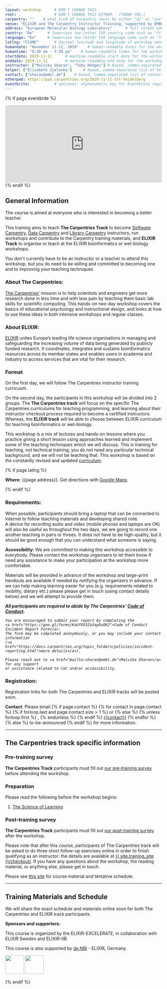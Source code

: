 ```yaml
---
layout: workshop      # DON'T CHANGE THIS.
root: .               # DON'T CHANGE THIS EITHER.  (THANK YOU.)
carpentry: ""    # what kind of Carpentry (must be either "dc" or "swc")
venue: "ELIXIR and The Carpentry Instructor Training, supported by EMBL Training & ELIXIR-Germany (de.NBI)"        # brief name of host site without address (e.g., "Euphoric State University")
address: "European Molecular Biology Laboratory"      # full street address of workshop (e.g., "Room A, 123 Forth Street, Blimingen, Euphoria")
country: "De"      # lowercase two-letter ISO country code such as "fr" (see https://en.wikipedia.org/wiki/ISO_3166-1)
language: "En"     # lowercase two-letter ISO language code such as "fr" (see https://en.wikipedia.org/wiki/ISO_639-1)
latlng: "FIXME"       # decimal latitude and longitude of workshop venue (e.g., "41.7901128,-87.6007318" - use http://www.latlong.net/)
humandate: "November 11-12, 2019"    # human-readable dates for the workshop (e.g., "Feb 17-18, 2020")
humantime: "9:30 am - 5:30 pm"    # human-readable times for the workshop (e.g., "9:00 am - 4:30 pm")
startdate: 2019-11-11      # machine-readable start date for the workshop in YYYY-MM-DD format like 2015-01-01
enddate: 2019-11-12        # machine-readable end date for the workshop in YYYY-MM-DD format like 2015-01-02
instructor: ["Malvika Sharan", "Toby Hodges"] # boxed, comma-separated list of instructors' names as strings, like ["Kay McNulty", "Betty Jennings", "Betty Snyder"]
helper: ["Elisabeth Zielonka"]     # boxed, comma-separated list of helpers' names, like ["Marlyn Wescoff", "Fran Bilas", "Ruth Lichterman"]
contact: ["sharan@embl.de"]    # boxed, comma-separated list of contact email addresses for the host, lead instructor, or whoever else is handling questions, like ["marlyn.wescoff@example.org", "fran.bilas@example.org", "ruth.lichterman@example.org"]
etherpad: https://pad.carpentries.org/2019-11-11-ttt-heidelberg         # optional: URL for the workshop Etherpad if there is one
eventbrite:           # optional: alphanumeric key for Eventbrite registration, e.g., "1234567890AB" (if Eventbrite is being used)
---
```


<!-- See instructions in the comments below for how to edit specific sections of this workshop template. -->

<!--
  HEADER

  Edit the values in the block above to be appropriate for your workshop.
  If the value is not 'true', 'false', 'null', or a number, please use
  double quotation marks around the value, unless specified otherwise.
  And run 'tools/check' *before* committing to make sure that changes are good.
-->

<!--
  EVENTBRITE

  This block includes the Eventbrite registration widget if
  'eventbrite' has been set in the header.  You can delete it if you
  are not using Eventbrite, or leave it in, since it will not be
  displayed if the 'eventbrite' field in the header is not set.
-->
{% if page.eventbrite %}
<iframe
  src="https://www.eventbrite.com/tickets-external?eid={{page.eventbrite}}&ref=etckt"
  frameborder="0"
  width="100%"
  height="248px"
  scrolling="auto">
</iframe>
{% endif %}

<h2 id="general">General Information</h2>

<!--
  INTRODUCTION

  Edit the general explanatory paragraph below if you want to change
  the pitch.
-->

<p>
  The course is aimed at everyone who is
  interested in becoming a better teacher.

  This training aims to teach <strong>The Carpentries Track</strong>
  to become <a href="{{ site.swc_site }}">Software Carpentry</a>,
  <a href="{{ site.dc_site }}">Data Carpentry</a> and
  <a href="https://librarycarpentry.org/">Library Carpentry</a>
  instructors, run workshops and contribute to the Carpentry training
  materials, and <strong>ELIXIR Track</strong> to organise or teach at the ELIXIR
  bioinformatics or wet-biology workshops.

  You don't currently have to be an instructor or a
  teacher to attend this workshop, but you do need to be willing and
  committed to becoming one and to improving your teaching techniques.
</p>

<h3>About The Carpentries: </h3>
<p>
  <a href="https://carpentries.org/">The Carpentries'</a> mission is to
  help scientists and engineers get more research done in less time
  and with less pain by teaching them basic lab skills for scientific
  computing.  This hands-on two-day workshop covers the basics of
  educational psychology and instructional design, and looks at how to
  use these ideas in both intensive workshops and regular classes.
</p>

<h3>About ELIXIR: </h3>
<p>
  <a href="elixir-europe.org">ELIXIR</a>
  unites Europe’s leading life science organisations in managing and
  safeguarding the increasing volume of data being generated by publicly
  funded research. It coordinates, integrates and sustains bioinformatics
  resources across its member states and enables users in academia and
  industry to access services that are vital for their research.
</p>

<h3>Format</h3>
<p>
   On the first day, we will follow The Carpentries instructor training curricuum.

  On the second day, the participants in this workshop will be divided into 2 groups.
  The <strong>The Carpentries track</strong> will focus on the specific The Carpentries curriculums for teaching programming,
  and learning about their instructor checkout process required to become a certified instructors.
  Whereas, the <strong>ELIXIR track</strong> will be able to choose between ELIXIR curriculum for
  teaching bioinformatics or wet-biology.
</p>

<p>
  This workshop is a mix of lectures and hands-on lessons where you
  practice giving a short lesson using approaches learned and
  implement some of the teaching techniques which we will discuss.
  This is training for teaching, not technical training; you do not
  need any particular technical background, and we will not be
  teaching that. This workshop is based on the constantly revised and
  updated
 <a href="{{ site.training_site }}">curriculum</a>.
</p>

<!--
  LOCATION

  This block displays the address and links to maps showing directions
  if the latitude and longitude of the workshop have been set.  You
  can use http://itouchmap.com/latlong.html to find the lat/long of an
  address.
-->
{% if page.latlng %}
<p id="where">
  <strong>Where:</strong>
  {{page.address}}.
  Get directions with
  <a href="https://goo.gl/maps/2HH4kPKZkQk">Google Maps</a>.
</p>
{% endif %}

<h3>Requirements:</h3>
<p>
  When possible, participants should bring
  a laptop that can be connected to Internet
  to follow teaching materials and developing shared note.
  </br>
  A device for recording audio and video (mobile phones and
  laptops are OK) will also be useful as throughout the two days, we are going
  to record one another teaching in pairs or threes.  It does not have
  to be high-quality, but it should be good enough that you can
  understand what someone is saying.
</p>

<p id="accessibility">
  <strong>Accessibility:</strong> We are committed to making this workshop
  accessible to everybody. Please contact the workshop organisers to let them know
  if need any assistance to make your participation at the workshop more comfortable.
</p>
<p>
  Materials will be provided in advance of the workshop and
  large-print handouts are available if needed by notifying the
  organizers in advance.  If we can help making learning easier for
  you (e.g. requirements related to mobility, dietary etc.) please
  please get in touch (using contact details below) and we will
  attempt to provide them.
</p>

<p>
  <em>
    <strong>All participants are required to abide by The Carpentries'
    <a href="https://docs.carpentries.org/topic_folders/policies/code-of-conduct.html">Code of Conduct</a>.</strong>

    You are encouraged to submit your report by completing the
    <a href="https://goo.gl/forms/KoUfO53Za3apOuOK2">Code of Conduct Incident Report Form</a>.
    The form may be completed anonymously, or you may include your contact information
    (<a href="https://docs.carpentries.org/topic_folders/policies/incident-reporting.html">more details</a>).

    Please reach out to <a href="mailto:sharan@embl.de">Malvika Sharan</a> for any support
    or assistance related to CoC and/or accessibility.
  </em>
</p>

<p>
<h3>Registration:</h3>

Registration links for both The Carpentries and ELIXIR tracks will be posted soon.

</p>
<p id="contact">
  <strong>Contact</strong>:
  Please email
  {% if page.contact %}
    {% for contact in page.contact %}
      {% if forloop.last and page.contact.size > 1 %}
        or
      {% else %}
        {% unless forloop.first %}
        ,
        {% endunless %}
      {% endif %}
      <a href='mailto:{{contact}}'>{{contact}}</a>
    {% endfor %}
  {% else %}
    to-be-announced
  {% endif %}
  for more information.
</p>

<hr/>

<h2>The Carpentries track specific information</h2>

<h3 id="pre_workshop_survey">Pre-training survey</h3>

<p>
  <strong>The Carpentries Track</strong> participants must fill out <a href="{{ site.instructor_pre_survey }}{{ site.github.project_title }}">our pre-training survey</a> before attending the workshop.
</p>

<h3 id="preparation">Preparation</h3>

<p>
  Please read the following before the workshop begins:
</p>
<ol>
  <li><a href="{{ site.training_site }}/papers/science-of-learning-2015.pdf">The Science of Learning</a></li>
</ol>

<h3 id ="post_workshop_survey">Post-training survey</h3>

<p>
  <strong>The Carpentries Track</strong> participants must fill out <a href="{{ site.instructor_post_survey }}{{ site.github.project_title }}"> our post-training survey</a> after the workshop.
</p>

<p>
  Please note that after this course, participants of The Carpentries track
  will be asked to do three short follow-up exercises online in order to finish qualifying
  as an instructor: the details are available at
  <a href="{{ site.training_site }}/checkout/">{{ site.training_site }}/checkout/</a>.
  If you have any questions about the workshop, the reading material,
  or anything else, please get in touch.
</p>

<p>
  Please see <a href="{{ site.training_site }}">this site</a> for course material and tentative schedule.
</p>

<hr/>

<h2>Training Materials and Schedule</h2>

We will share the exact schedule and materials online soon for both The Carpentries and ELIXIR track participants.

<!--
<div class="row">
  <div class="col-md-6">
    <h3>Day 1</h3>
    <table class="table table-striped">
      <tr> <td>09:30</td> <td>Welcome </td> </tr>
      <tr> <td>09:45</td> <td>Building Skill With Practice	</td> </tr>
      <tr> <td>10:50</td> <td>Expertise and Instruction </td> </tr>
      <tr> <td>11:40</td> <td>Morning Break </td> </tr>
      <tr> <td>11:55</td> <td>Memory and Cognitive Load </td> </tr>
      <tr> <td>12:40</td> <td>Building Skill With Feedback </td> </tr>
      <tr> <td>13:00</td> <td>Lunch </td> </tr>
      <tr> <td>14:00</td> <td>Motivation and Demotivation </td> </tr>
      <tr> <td>15:05</td> <td>Mindset</td> </tr>
      <tr> <td>15:45</td> <td>Afternoon Break </td> </tr>
      <tr> <td>16:00</td> <td>Teaching is a Skill </td> </tr>
      <tr> <td>17:10</td> <td>Wrap-Up and Homework for Tomorrow </td> </tr>
      <tr> <td>17:30</td> <td>Finish </td> </tr>
    </table>
  </div>
  <div class="col-md-6">
    <h3>Day 2</h3>
    <table class="table table-striped">
      <tr> <td>09:30</td> <td>Welcome Back </td> </tr>
      <tr> <td>09:40</td> <td>Live Coding is a Skill </td> </tr>
      <tr> <td>10:50</td> <td>Preparing to Teach </td> </tr>
      <tr> <td>11:40</td> <td>Morning Coffee </td> </tr>
      <tr> <td>11:55</td> <td>More Practice Live Coding </td> </tr>
      <tr> <td>12:40</td> <td>Managing a Diverse Classroom </td> </tr>
      <tr> <td>13:00</td> <td>Lunch </td> </tr>
      <tr> <td>14:00</td> <td>Checkout Process </td> </tr>
      <tr> <td>14:15</td> <td>The Carpentries: How We Operate </td> </tr>
      <tr> <td>15:30</td> <td>Afternoon Break </td> </tr>
      <tr> <td>15:45</td> <td>Workshop Introductions </td> </tr>
      <tr> <td>16:25</td> <td>Putting It Together </td> </tr>
      <tr> <td>16:45</td> <td>Wrapping Up </td> </tr>
      <tr> <td>17:00</td> <td>Argentina Instructor Introductions </td> </tr>
      <tr> <td>17:30</td> <td>Finish </td> </tr>
    </table>
  </div>
</div>
<hr/>

  ETHERPAD

  At `_misc/etherpad.txt` you will find a template for the etherpad.

  Display the Etherpad for the workshop.  You can set this up in
  advance or on the first day; either way, make sure you push changes
  to GitHub after you have its URL.  To create an Etherpad, go to

      http://pad.software-carpentry.org/YYYY-MM-DD-site

  where 'YYYY-MM-DD-site' is the identifier for your workshop,
  e.g., '2015-06-10-esu'.
  {% if page.etherpad %}


<p id="etherpad">
  <strong>Etherpad:</strong> <a href="{{page.etherpad}}">{{page.etherpad}}</a>.
  <br/>
  We will use this Etherpad for chatting, taking notes, and sharing URLs and bits of code.
</p>
-->

<p><strong>Sponsors and supporters:</strong></p>
<p>This course is organized by the ELIXIR-EXCELERATE, in collaboration with ELIXIR Sweden and ELIXIR-IIB.

 This course is also supported by <a href="https://www.denbi.de/">de.NBI</a> - ELIXIR, Germany.</p>
<p><img src="https://www.elixir-europe.org/system/files/elixir_sweden_white_background.png" height="60"/>
  <img src="https://www.denbi.de/templates/nbimaster/img/denbi-logo-color.svg" height="60"/></p>
<p> </p>
{% endif %}
